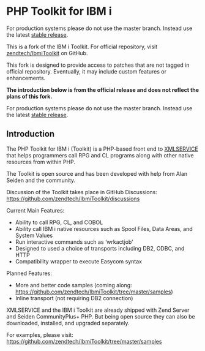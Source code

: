 PHP Toolkit for IBM i 
=====================

For production systems please do not use the master branch.  Instead use the latest 
[stable release](https://github.com/rkdgroup/IbmiToolkit/releases/latest).

This is a fork of the IBM i Toolkit.  For official repository, visit [zendtech/IbmiToolkit](https://github.com/zendtech/IbmiToolkit) on GitHub.

This fork is designed to provide access to patches that are not tagged in official repository.  Eventually, it may include custom features or enhancements.

**The introduction below is from the official release and does not reflect the plans of this fork.**

For production systems please do not use the master branch.  Instead use the latest 
[stable release](https://github.com/zendtech/IbmiToolkit/releases/latest).

Introduction
------------

The PHP Toolkit for IBM i (Toolkit) is a PHP-based front end to [XMLSERVICE](http://www.youngiprofessionals.com/wiki/XMLSERVICE) that helps programmers call RPG and CL programs along with other native resources from within PHP. 

The Toolkit is open source and has been developed with help from Alan Seiden and the community. 

Discussion of the Toolkit takes place in GitHub Discussions:
https://github.com/zendtech/IbmiToolkit/discussions

Current Main Features:

- Ability to call RPG, CL, and COBOL
- Ability call IBM i native resources such as Spool Files, Data Areas, and System Values
- Run interactive commands such as ‘wrkactjob’
- Designed to used a choice of transports including DB2, ODBC, and HTTP
- Compatibility wrapper to execute Easycom syntax

Planned Features:

- More and better code samples (coming along: https://github.com/zendtech/IbmiToolkit/tree/master/samples) 
- Inline transport (not requiring DB2 connection)

XMLSERVICE and the IBM i Toolkit are already shipped with Zend Server and Seiden CommunityPlus+ PHP. But being 
open source they can also be downloaded, installed, and upgraded separately.

For examples, please visit:
https://github.com/zendtech/IbmiToolkit/tree/master/samples
